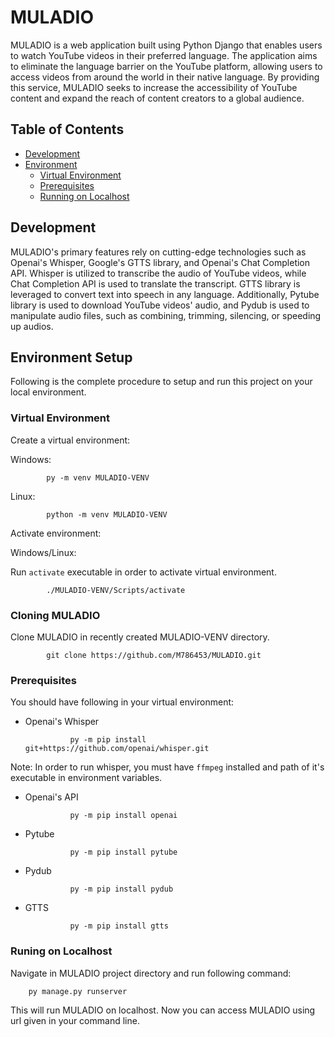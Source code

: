 # MULADIO

MULADIO is a web application built using Python Django that enables users to watch YouTube videos in their preferred language. The application aims to eliminate the language barrier on the YouTube platform, allowing users to access videos from around the world in their native language. By providing this service, MULADIO seeks to increase the accessibility of YouTube content and expand the reach of content creators to a global audience.

## Table of Contents

- [Development](#Development)
- [Environment](#Environment%20Setup)
    - [Virtual Environment](#Virtual%20Environment)
    - [Prerequisites](#Prerequisites)
    - [Running on Localhost](#Running%20on%20Localhost)

## Development

MULADIO's primary features rely on cutting-edge technologies such as Openai's Whisper, Google's GTTS library, and Openai's Chat Completion API. Whisper is utilized to transcribe the audio of YouTube videos, while Chat Completion API is used to translate the transcript. GTTS library is leveraged to convert text into speech in any language. Additionally, Pytube library is used to download YouTube videos' audio, and Pydub is used to manipulate audio files, such as combining, trimming, silencing, or speeding up audios. 

## Environment Setup

Following is the complete procedure to setup and run this project on your local environment.

### Virtual Environment

Create a virtual environment:

Windows:

            py -m venv MULADIO-VENV
            
Linux:

            python -m venv MULADIO-VENV 
           
Activate environment:

Windows/Linux:

Run `activate` executable in order to activate virtual environment.

            ./MULADIO-VENV/Scripts/activate

            
            
### Cloning MULADIO

Clone MULADIO in recently created MULADIO-VENV directory.

            git clone https://github.com/M786453/MULADIO.git


### Prerequisites

You should have following in your virtual environment:

* Openai's Whisper
        
                py -m pip install git+https://github.com/openai/whisper.git
Note: In order to run whisper, you must have `ffmpeg` installed and path of it's executable in environment variables.

* Openai's API
        
                py -m pip install openai

* Pytube
        
                py -m pip install pytube

* Pydub
                
                py -m pip install pydub

* GTTS
                
                py -m pip install gtts

### Runing on Localhost

Navigate in MULADIO project directory and run following command:

        py manage.py runserver

This will run MULADIO on localhost. Now you can access MULADIO using url given in your command line.
